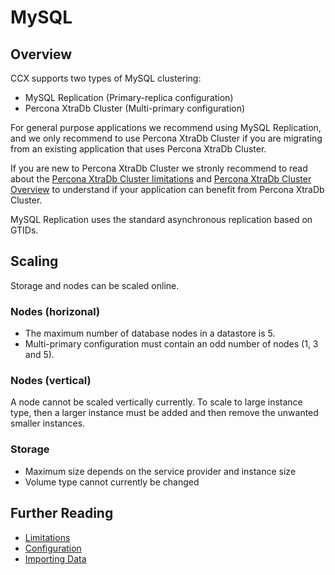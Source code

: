 # MySQL

## Overview
CCX supports two types of MySQL clustering:
* MySQL Replication (Primary-replica configuration)
* Percona XtraDb Cluster (Multi-primary configuration)

For general purpose applications we recommend using MySQL Replication, and we only recommend to use Percona XtraDb Cluster if you are migrating from an existing application that uses Percona XtraDb Cluster.

If you are new to Percona XtraDb Cluster we stronly recommend to read about the [Percona XtraDb Cluster limitations](https://docs.percona.com/percona-xtradb-cluster/8.0/limitation.html) and [Percona XtraDb Cluster Overview](https://docs.percona.com/percona-xtradb-cluster/8.0/intro.html) to understand if your application can benefit from Percona XtraDb Cluster.

MySQL Replication uses the standard asynchronous replication based on GTIDs.

## Scaling
Storage and nodes can be scaled online.

### Nodes (horizonal)
* The maximum number of database nodes in a datastore is 5.
* Multi-primary configuration must contain an odd number of nodes (1, 3 and 5).
### Nodes (vertical)
A node cannot be scaled vertically currently. To scale to large instance type, then a larger instance must be added and then remove the unwanted smaller instances.
### Storage
* Maximum size depends on the service provider and instance size
* Volume type cannot currently be changed



## Further Reading

* [Limitations](./limitations.md)
* [Configuration](./configuration.md)
* [Importing Data](./importing_data.md)
